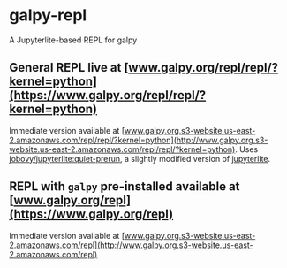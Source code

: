 # galpy-repl
A Jupyterlite-based REPL for galpy

## General REPL live at **[www.galpy.org/repl/repl/?kernel=python](https://www.galpy.org/repl/repl/?kernel=python)** 

Immediate version available at [www.galpy.org.s3-website.us-east-2.amazonaws.com/repl/repl/?kernel=python](http://www.galpy.org.s3-website.us-east-2.amazonaws.com/repl/repl/?kernel=python). Uses [jobovy/jupyterlite:quiet-prerun](https://github.com/jobovy/jupyterlite/tree/quiet-prerun), a slightly modified version of [jupyterlite](https://github.com/jupyterlite/jupyterlite).

## REPL with `galpy` pre-installed available at **[www.galpy.org/repl](https://www.galpy.org/repl)**

Immediate version available at [www.galpy.org.s3-website.us-east-2.amazonaws.com/repl](http://www.galpy.org.s3-website.us-east-2.amazonaws.com/repl)

